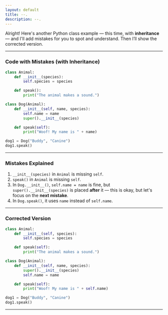 ```yaml
---
layout: default
title: --.
description: --.
---
```


Alright! Here's another Python class example — this time, with **inheritance** — and I'll add mistakes for you to spot and understand. Then I’ll show the corrected version.

---

### **Code with Mistakes (with Inheritance)**
```python
class Animal:
    def __init__(species):
        self.species = species

    def speak():
        print("The animal makes a sound.")

class Dog(Animal):
    def __init__(self, name, species):
        self.name = name
        super().__init__(species)

    def speak(self):
        print("Woof! My name is " + name)

dog1 = Dog("Buddy", "Canine")
dog1.speak()
```

---

### **Mistakes Explained**
1. `__init__(species)` in `Animal` is missing `self`.
2. `speak()` in `Animal` is missing `self`.
3. In `Dog.__init__()`, `self.name = name` is fine, but `super().__init__(species)` is placed **after** it — this is okay, but let's focus on the **next mistake**.
4. In `Dog.speak()`, it uses `name` instead of `self.name`.

---

### **Corrected Version**
```python
class Animal:
    def __init__(self, species):
        self.species = species

    def speak(self):
        print("The animal makes a sound.")

class Dog(Animal):
    def __init__(self, name, species):
        super().__init__(species)
        self.name = name

    def speak(self):
        print("Woof! My name is " + self.name)

dog1 = Dog("Buddy", "Canine")
dog1.speak()
```

---

